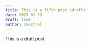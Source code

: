 ```yaml
---
title: This is a fifth post (draft)
date: 2023-01-23
draft: true
author: ikestrel
---
```

This is a draft post
